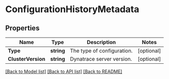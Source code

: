 # ConfigurationHistoryMetadata

## Properties
Name | Type | Description | Notes
------------ | ------------- | ------------- | -------------
**Type** | **string** | The type of configuration. | [optional] 
**ClusterVersion** | **string** | Dynatrace server version. | [optional] 

[[Back to Model list]](../README.md#documentation-for-models) [[Back to API list]](../README.md#documentation-for-api-endpoints) [[Back to README]](../README.md)


